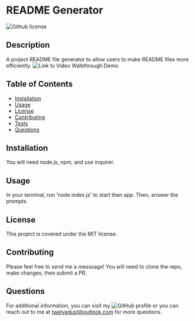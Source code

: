 # README Generator

![Github license](https://img.shields.io/badge/license-MIT-blue.svg)

## Description
A project README file generator to allow users to make README files more efficiently.
![Link to Video Walkthrough Demo](https://url.com)

## Table of Contents
* [Installation](#installation)
* [Usage](#usage)
* [License](#license)
* [Contributing](#contributing)
* [Tests](#tests)
* [Questions](#questions)

## Installation
You will need node.js, npm, and use inquirer.

## Usage
In your terminal, run 'node index.js' to start then app. Then, answer the prompts.

## License
This project is covered under the MIT license.

## Contributing
Please feel free to send me a messsage! You will need to clone the repo, make changes, then submit a PR.

## Questions
For additional information, you can visit my ![GitHub profile](https://github.com/SideControlJS)
or you can reach out to me at twelvedust@outlook.com for more questions.
